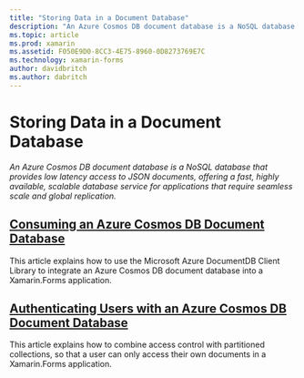 ```yaml
---
title: "Storing Data in a Document Database"
description: "An Azure Cosmos DB document database is a NoSQL database that provides low latency access to JSON documents, offering a fast, highly available, scalable database service for applications that require seamless scale and global replication."
ms.topic: article
ms.prod: xamarin
ms.assetid: F050E9D0-8CC3-4E75-8960-0D8273769E7C
ms.technology: xamarin-forms
author: davidbritch
ms.author: dabritch
---
```


# Storing Data in a Document Database

_An Azure Cosmos DB document database is a NoSQL database that provides low latency access to JSON documents, offering a fast, highly available, scalable database service for applications that require seamless scale and global replication._

## [Consuming an Azure Cosmos DB Document Database](consuming.md)

This article explains how to use the Microsoft Azure DocumentDB Client Library to integrate an Azure Cosmos DB document database into a Xamarin.Forms application.

## [Authenticating Users with an Azure Cosmos DB Document Database](authentication.md)

This article explains how to combine access control with partitioned collections, so that a user can only access their own documents in a Xamarin.Forms application.
